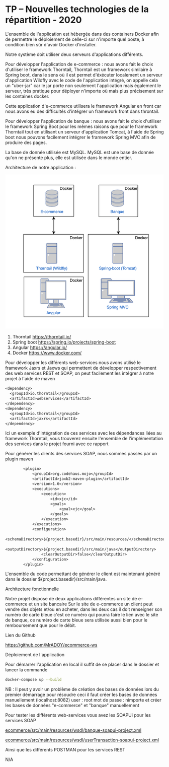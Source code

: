 # TP – Nouvelles technologies de la répartition - 2020

L'ensemble de l'application est hébergée dans des containers Docker afin de permettre le déploiement de celle-ci sur n'importe quel poste, à condition bien sûr d'avoir Docker d'installer.

Notre système doit utiliser deux serveurs d'applications différents.

Pour développer l'application de e-commerce : nous avons fait le choix d'utiliser le framework Thorntail, Thorntail est un framework similaire à Spring boot, dans le sens où il est permet d'éxécuter localement un serveur d'application Wildfly avec le code de l'application intégré, on appelle cela un "uber-jar" car le jar porte non seulement l'application mais également le serveur, très pratique pour déployer n'importe où mais plus précisement sur les containes docker.

Cette application d'e-commerce utilisera le framework Angular en front car nous avons eu des difficultés  d'intégrer un framework front dans throntail. 

Pour développer l'application de banque : nous avons fait le choix d'utiliser le framework Spring Boot pour les mêmes raisons que pour le framework Thorntail tout en utilisant un serveur d'application Tomcat, à l'aide de Spring boot nous pouvons facilement intégrer le framework Spring MVC afin de produire des pages.

La base de donnée utilisée est MySQL. MySQL est une base de donnée qu'on ne présente plus, elle est utilisée dans le monde entier.

Architecture de notre application : 

![architecture](https://github.com/MrADOY/ecommerce-ws/blob/master/assets/architecture.png)

1. Thorntail https://thorntail.io/
2. Spring boot https://spring.io/projects/spring-boot
3. Angular https://angular.io/
4. Docker https://www.docker.com/

Pour développer les différents web-services nous avons utilisé le framework Jaxrs et Jaxws qui permettent de développer respectivement des web services REST et SOAP, on peut facilement les intégrer à notre projet à l'aide de maven



    <dependency>
      <groupId>io.thorntail</groupId>
      <artifactId>webservices</artifactId>
    </dependency>
    <dependency>
      <groupId>io.thorntail</groupId>
      <artifactId>jaxrs</artifactId>
    </dependency>
Ici un exemple d'intégration de ces services avec les dépendances liées au framework Thorntail, vous trouverez ensuite l'ensemble de l'implémentation des services dans le projet fourni avec ce rapport



Pour générer les clients des services SOAP, nous sommes passés par un plugin maven 

            <plugin>
                <groupId>org.codehaus.mojo</groupId>
                <artifactId>jaxb2-maven-plugin</artifactId>
                <version>1.6</version>
                <executions>
                    <execution>
                        <id>xjc</id>
                        <goals>
                            <goal>xjc</goal>
                        </goals>
                    </execution>
                </executions>
                <configuration>
                    <schemaDirectory>${project.basedir}/src/main/resources/</schemaDirectory>
                    <outputDirectory>${project.basedir}/src/main/java</outputDirectory>
                    <clearOutputDir>false</clearOutputDir>
                </configuration>
            </plugin>
L'ensemble du code permettant de générer le client est maintenant généré dans le dossier ${project.basedir}/src/main/java.

Architecture fonctionnelle 

Notre projet dispose de deux applications différentes un site de e-commerce et un site bancaire Sur le site de e-commerce un client peut vendre des objets et/ou en acheter, dans les deux cas il doit renseigner son numéro de carte bleue c'est ce numéro qui pourra faire le lien avec le site de banque, ce numéro de carte bleue sera utilisée aussi bien pour le remboursement que pour le débit.



Lien du Github

https://github.com/MrADOY/ecommerce-ws



Déploiement de l'application 

Pour démarrer l'application en local il suffit de se placer dans le dossier et lancer la commande 

```bash
docker-compose up --build
```

NB : Il peut y avoir un problème de création des bases de données lors du premier démarrage pour résoudre ceci il faut créer les bases de données manuellement (localhost:8082) user : root mot de passe : nimporte et créer les bases de données "e-commerce" et "banque" manuellement



Pour tester les différents web-services vous avez les SOAPUi pour les services SOAP

[ecommerce/src/main/resources/wsdl/banque-soapui-project.xml](https://github.com/MrADOY/ecommerce-ws/commit/5890364932a9e57e50e84097d7fec646fa915bea#diff-41e75a502fab9eb5429baf15d83c1b11)

[ecommerce/src/main/resources/wsdl/userTransaction-soapui-project.xml](https://github.com/MrADOY/ecommerce-ws/commit/5890364932a9e57e50e84097d7fec646fa915bea#diff-efef8218920449aad5ce6568cf9f4ecc)

Ainsi que les différents POSTMAN pour les services REST

N/A

